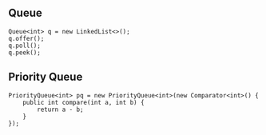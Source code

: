 ## Queue
```
Queue<int> q = new LinkedList<>();
q.offer();
q.poll();
q.peek();
```

## Priority Queue
```
PriorityQueue<int> pq = new PriorityQueue<int>(new Comparator<int>() {
    public int compare(int a, int b) {
        return a - b;
    }
});
```
